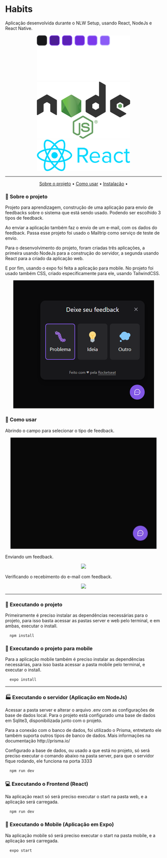 # Habits

Aplicação desenvolvida durante o NLW Setup, usando React, NodeJs e React Native.

<p align="center">
   <img src="https://github.com/fanuelcouto99/habits/blob/main/img/logo.svg" width="300">
   <img src="https://github.com/fanuelcouto99/rickAndMorty/blob/main/img/node-js.png" width="300">
   <img src="https://github.com/fanuelcouto99/rickAndMorty/blob/main/img/react.png" width="300">
</p>

<hr>

<p align="center">
 <a href="#scroll-sobre-o-projeto">Sobre o projeto</a> •
 <a href="#pencil-como-usar">Como usar</a> •
 <a href="#rocket-executando-o-projeto">Instalação</a> •
</p>

### :scroll: **Sobre o projeto**

<p>Projeto para aprendizagem, construção de uma aplicação para envio de feedbacks sobre o sistema que está sendo usado. Podendo ser escolhido 3 tipos de feedback.</p>
<p>Ao enviar a aplicação também faz o envio de um e-mail, com os dados do feedback. Passa esse projeto foi usado o Mailtrip como serviço de teste de envio.</p>
<p>Para o desenvolvimento do projeto, foram criadas três aplicações, a primeira usando NodeJs para a construção do servidor, a segunda usando React para a criado da aplicação web.</p> 
<p>E por fim, usando o expo foi feita a aplicação para mobile.
No projeto foi usado também CSS, criado especificamente para ele, usando TailwindCSS.</p>

<p align="center">
   <img src="https://github.com/fanuelcouto99/Feedback-Widget/blob/main/img/openFeedback.png">
</p>

### :pencil: **Como usar**

Abrindo o campo para selecionar o tipo de feedback.

<p align="center">
   <img src="https://github.com/fanuelcouto99/Feedback-Widget/blob/main/img/abrindo-botao.gif">
</p>

Enviando um feedback.

<p align="center">
   <img src="https://github.com/fanuelcouto99/Feedback-Widget/blob/main/img/demonstrando.gif">
</p>

Verificando o recebimento do e-mail com feedback.

<p align="center">
   <img src="https://github.com/fanuelcouto99/Feedback-Widget/blob/main/img/email.gif">
</p>

<hr>

### :rocket: **Executando o projeto**

<p>Primeiramente é preciso instalar as dependências necessárias para o projeto, para isso basta acessar as pastas server e web pelo terminal, e em ambas, executar o install.</p>

```bash
  npm install
```

### :rocket: Executando o projeto para mobile

<p>Para a aplicação mobile também é preciso instalar as dependências necessárias, para isso basta acessar a pasta mobile pelo terminal, e executar o install.</p>

```bash
  expo install
```

<hr>

### :factory: Executando o servidor (Aplicação em NodeJs)

<p>Acessar a pasta server e alterar o arquivo .env com as configurações de base de dados local. Para o projeto está configurado uma base de dados em Sqlite3, disponibilizada junto com o projeto.</p> 

<p>Para a conexão com o banco de dados, foi utilizado o Prisma, entretanto ele também suporta outros tipos de banco de dados. Mais informações na documentação http://prisma.io/</p>

<!-- <p align="center">
   <img src="https://github.com/fanuelcouto99/rickAndMorty/blob/main/img/knexfile.png">
</p> -->

<p>Configurado a base de dados, ou usado a que está no projeto, só será preciso executar o comando abaixo na pasta server, para que o servidor fique rodando, ele funciona na porta 3333</p>

```bash
  npm run dev
```

### :computer: Executando o Frontend (React)

<p>Na aplicação react só será preciso executar o start na pasta web, e a aplicação será carregada.</p>

```bash
  npm run dev
```

### :iphone: Executando o Mobile (Aplicação em Expo)

<p>Na aplicação mobile só será preciso executar o start na pasta mobile, e a aplicação será carregada.</p>

```bash
  expo start
```